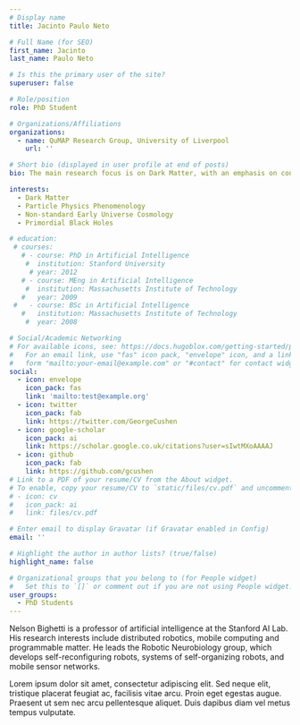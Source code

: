 ```yaml
---
# Display name
title: Jacinto Paulo Neto

# Full Name (for SEO)
first_name: Jacinto
last_name: Paulo Neto

# Is this the primary user of the site?
superuser: false

# Role/position
role: PhD Student

# Organizations/Affiliations
organizations:
  - name: QuMAP Research Group, University of Liverpool
    url: ''

# Short bio (displayed in user profile at end of posts)
bio: The main research focus is on Dark Matter, with an emphasis on connecting phenomena from the early universe to present-day searches for dark matter particles. My work has primarily explored Weakly Interacting Massive Particles (WIMPs), non-standard early cosmologies, and Primordial Black Holes (PBHs). More recently, I have broadened this scope to include light dark sector scenarios, such as sub-GeV thermal dark matter and Feebly Interacting Massive Particles (FIMPs). At present, my research is centered on FIMP models, investigated through high-precision experiments at both low- and high-energy frontiers, as well as inelastic dark matter frameworks. In addition, I am a member of the Cherenkov Telescope Array Observatory (CTAO) collaboration, where I contribute to the Dark Matter and Exotic Physics (DMEP) group.

interests:
  - Dark Matter
  - Particle Physics Phenomenology
  - Non-standard Early Universe Cosmology
  - Primordial Black Holes

# education:
 # courses:
   # - course: PhD in Artificial Intelligence
    #  institution: Stanford University
     # year: 2012
   # - course: MEng in Artificial Intelligence
    #  institution: Massachusetts Institute of Technology
   #   year: 2009
 #   - course: BSc in Artificial Intelligence
   #   institution: Massachusetts Institute of Technology
    #  year: 2008

# Social/Academic Networking
# For available icons, see: https://docs.hugoblox.com/getting-started/page-builder/#icons
#   For an email link, use "fas" icon pack, "envelope" icon, and a link in the
#   form "mailto:your-email@example.com" or "#contact" for contact widget.
social:
  - icon: envelope
    icon_pack: fas
    link: 'mailto:test@example.org'
  - icon: twitter
    icon_pack: fab
    link: https://twitter.com/GeorgeCushen
  - icon: google-scholar
    icon_pack: ai
    link: https://scholar.google.co.uk/citations?user=sIwtMXoAAAAJ
  - icon: github
    icon_pack: fab
    link: https://github.com/gcushen
# Link to a PDF of your resume/CV from the About widget.
# To enable, copy your resume/CV to `static/files/cv.pdf` and uncomment the lines below.
# - icon: cv
#   icon_pack: ai
#   link: files/cv.pdf

# Enter email to display Gravatar (if Gravatar enabled in Config)
email: ''

# Highlight the author in author lists? (true/false)
highlight_name: false

# Organizational groups that you belong to (for People widget)
#   Set this to `[]` or comment out if you are not using People widget.
user_groups:
  - PhD Students
---
```


Nelson Bighetti is a professor of artificial intelligence at the Stanford AI Lab. His research interests include distributed robotics, mobile computing and programmable matter. He leads the Robotic Neurobiology group, which develops self-reconfiguring robots, systems of self-organizing robots, and mobile sensor networks.

Lorem ipsum dolor sit amet, consectetur adipiscing elit. Sed neque elit, tristique placerat feugiat ac, facilisis vitae arcu. Proin eget egestas augue. Praesent ut sem nec arcu pellentesque aliquet. Duis dapibus diam vel metus tempus vulputate.
